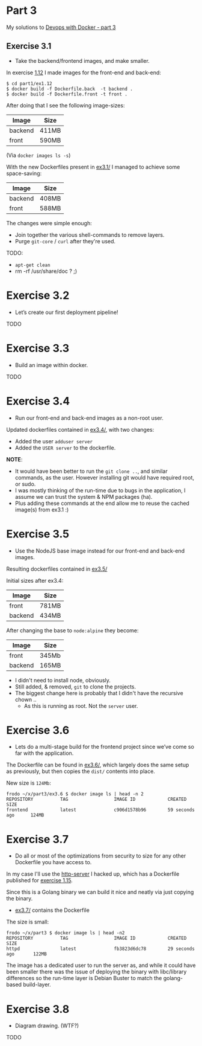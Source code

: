 # Part 3

My solutions to [Devops with Docker - part 3](https://devopswithdocker.com/part3/)




## Exercise 3.1

* Take the backend/frontend images, and make smaller.

In exercise [1.12](https://github.com/skx/devopswithdocker.com/tree/master/part1/ex1.12) I made images for the front-end and back-end:

```
$ cd part1/ex1.12
$ docker build -f Dockerfile.back  -t backend .
$ docker build -f Dockerfile.front -t front .
```

After doing that I see the following image-sizes:

| Image     | Size  |
| --------- | ----- |
| backend   | 411MB |
| front     | 590MB |

(Via `docker images ls -s`)

With the new Dockerfiles present in [ex3.1/](ex3.1/) I managed to achieve some space-saving:

| Image     | Size  |
| --------- | ----- |
| backend   | 408MB |
| front     | 588MB |

The changes were simple enough:

* Join together the various shell-commands to remove layers.
* Purge `git-core` / `curl` after they're used.

TODO:

* `apt-get clean`
* rm -rf /usr/share/doc ? ;)


# Exercise 3.2

* Let’s create our first deployment pipeline!

TODO



# Exercise 3.3

* Build an image within docker.

TODO




# Exercise 3.4

* Run our front-end and back-end images as a non-root user.

Updated dockerfiles contained in [ex3.4/](ex3.4/), with two changes:

* Added the user `adduser server`
* Added the `USER server` to the dockerfile.

**NOTE**:

* It would have been better to run the `git clone ..`, and similar commands, as the user.  However installing git would have required root, or sudo.
* I was mostly thinking of the run-time due to bugs in the application, I assume we can trust the system & NPM packages (ha).
* Plus adding these commands at the end allow me to reuse the cached image(s) from ex3.1 :)




# Exercise 3.5

* Use the NodeJS base image instead for our front-end and back-end images.

Resulting dockerfiles contained in [ex3.5/](ex3.5/)

Initial sizes after ex3.4:

| Image  | Size  |
| ------ | ----- |
| front  | 781MB |
| backend| 434MB |

After changing the base to `node:alpine` they become:

| Image  | Size  |
| ------ | ----- |
| front  | 345Mb |
| backend| 165MB |


* I didn't need to install node, obviously.
* Still added, & removed, `git` to clone the projects.
* The biggest change here is probably that I didn't have the recursive chown ..
  * As this is running as root.  Not the `server` user.




# Exercise 3.6

* Lets do a multi-stage build for the frontend project since we’ve come so far with the application.

The Dockerfile can be found in [ex3.6/](ex3.6/), which largely does the same setup as previously, but then copies the `dist/` contents into place.

New size is `124Mb`:

```
frodo ~/x/part3/ex3.6 $ docker image ls | head -n 2
REPOSITORY          TAG                 IMAGE ID            CREATED             SIZE
frontend            latest              c906d1578b96        59 seconds ago      124MB
```




# Exercise 3.7

* Do all or most of the optimizations from security to size for any other Dockerfile you have access to.

In my case I'll use the [http-server](https://github.com/skx/httpd) I hacked up, which has a Dockerfile published for [exercise 1.15](https://github.com/skx/devopswithdocker.com/tree/master/part1#exercise-115).

Since this is a Golang binary we can build it nice and neatly via just copying the binary.

* [ex3.7/](ex3.7/) contains the Dockerfile

The size is small:

```
frodo ~/x/part3 $ docker image ls | head -n2
REPOSITORY          TAG                 IMAGE ID            CREATED              SIZE
httpd               latest              fb3823d6dc78        29 seconds ago       122MB
```

The image has a dedicated user to run the server as, and while it could have been smaller there was the issue of deploying the binary with libc/library differences so the run-time layer is Debian Buster to match the golang-based build-layer.



# Exercise 3.8

* Diagram drawing.  (WTF?)

TODO
